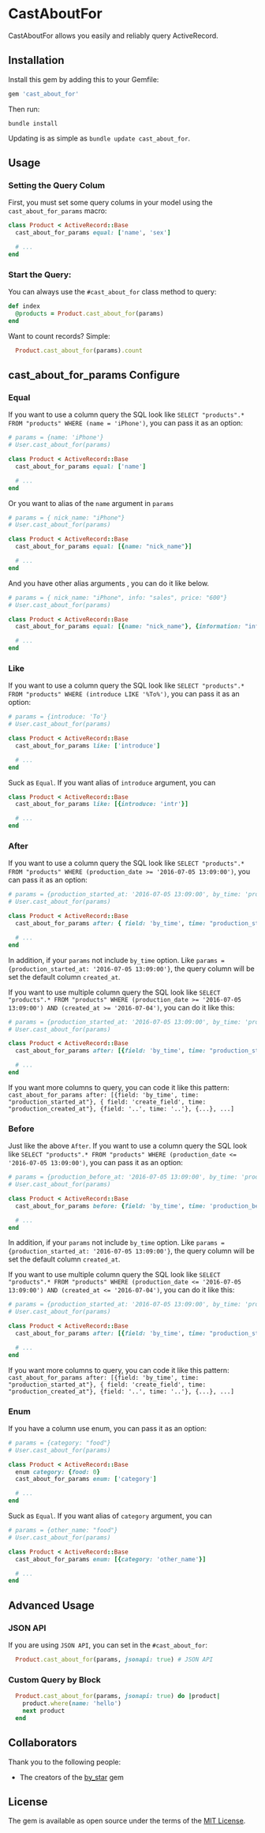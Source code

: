 # CastAboutFor

CastAboutFor allows you easily and reliably query ActiveRecord.

## Installation

Install this gem by adding this to your Gemfile:

```ruby
gem 'cast_about_for'
```

Then run:

``` shell
bundle install
```

Updating is as simple as `bundle update cast_about_for`.

## Usage

### Setting the Query Colum

First, you must set some query colums in your model using the `cast_about_for_params` macro:

``` ruby
class Product < ActiveRecord::Base
  cast_about_for_params equal: ['name', 'sex']

  # ...
end
```

### Start the Query:

You can always use the `#cast_about_for` class method to query: 

``` ruby
def index
  @products = Product.cast_about_for(params)
end
```

Want to count records? Simple:

```ruby
  Product.cast_about_for(params).count
```

## cast_about_for_params Configure

### Equal

If you want to use a column query the SQL look like `SELECT "products".* FROM "products" WHERE (name = 'iPhone')`, you can pass it as an option:

``` ruby
# params = {name: 'iPhone'}
# User.cast_about_for(params)

class Product < ActiveRecord::Base
  cast_about_for_params equal: ['name']

  # ...
end
```
Or you want to alias of the `name` argument in `params`

``` ruby
# params = { nick_name: "iPhone"}
# User.cast_about_for(params)

class Product < ActiveRecord::Base
  cast_about_for_params equal: [{name: "nick_name"}]

  # ...
end
```

And you have other alias arguments , you can do it like below.

``` ruby
# params = { nick_name: "iPhone", info: "sales", price: "600"}
# User.cast_about_for(params)

class Product < ActiveRecord::Base
  cast_about_for_params equal: [{name: "nick_name"}, {information: "info"}, price]

  # ...
end
```


### Like

If you want to use a column query the SQL look like `SELECT "products".* FROM "products" WHERE (introduce LIKE '%To%')`, you can pass it as an option:

``` ruby
# params = {introduce: 'To'}
# User.cast_about_for(params)

class Product < ActiveRecord::Base
  cast_about_for_params like: ['introduce']

  # ...
end
```

Suck as `Equal`. If you want alias of `introduce` argument, you can

``` ruby
class Product < ActiveRecord::Base
  cast_about_for_params like: [{introduce: 'intr'}]

  # ...
end
```
### After

If you want to use a column query the SQL look like `SELECT "products".* FROM "products" WHERE (production_date >= '2016-07-05 13:09:00')`, you can pass it as an option:

``` ruby
# params = {production_started_at: '2016-07-05 13:09:00', by_time: 'production_date'}
# User.cast_about_for(params)

class Product < ActiveRecord::Base
  cast_about_for_params after: { field: 'by_time', time: "production_started_at" }

  # ...
end
```
In addition, if your `params` not include `by_time` option. Like `params = {production_started_at: '2016-07-05 13:09:00'}`, the query column will be set the default column `created_at`.

If you want to use multiple column query the SQL look like `SELECT "products".* FROM "products" WHERE (production_date >= '2016-07-05 13:09:00') AND (created_at >= '2016-07-04')`, you can do it like this:

``` ruby
# params = {production_started_at: '2016-07-05 13:09:00', by_time: 'production_date', create_field: 'created_at', production_created_at: '2016-07-04'}
# User.cast_about_for(params)

class Product < ActiveRecord::Base
  cast_about_for_params after: [{field: 'by_time', time: "production_started_at"}, { field: 'create_field', time: "production_created_at"}]

  # ...
end
```
If you want more columns to query, you can code it like this pattern: `cast_about_for_params after: [{field: 'by_time', time: "production_started_at"}, { field: 'create_field', time: "production_created_at"}, {field: '..', time: '..'}, {...}, ...]`

### Before

Just like the above `After`.
If you want to use a column query the SQL look like `SELECT "products".* FROM "products" WHERE (production_date <= '2016-07-05 13:09:00')`, you can pass it as an option:

``` ruby
# params = {production_before_at: '2016-07-05 13:09:00', by_time: 'production_date'}
# User.cast_about_for(params)

class Product < ActiveRecord::Base
  cast_about_for_params before: {field: 'by_time', time: 'production_before_at'}

  # ...
end
```
In addition, if your `params` not include `by_time` option. Like `params = {production_started_at: '2016-07-05 13:09:00'}`, the query column will be set the default column `created_at`.

If you want to use multiple column query the SQL look like `SELECT "products".* FROM "products" WHERE (production_date <= '2016-07-05 13:09:00') AND (created_at <= '2016-07-04')`, you can do it like this:

``` ruby
# params = {production_started_at: '2016-07-05 13:09:00', by_time: 'production_date', create_field: 'created_at', production_created_at: '2016-07-04'}
# User.cast_about_for(params)

class Product < ActiveRecord::Base
  cast_about_for_params after: [{field: 'by_time', time: "production_started_at"}, { field: 'create_field', time: "production_created_at"}]

  # ...
end
```
If you want more columns to query, you can code it like this pattern: `cast_about_for_params after: [{field: 'by_time', time: "production_started_at"}, { field: 'create_field', time: "production_created_at"}, {field: '..', time: '..'}, {...}, ...]`

### Enum

If you have a column use enum, you can pass it as an option:

``` ruby
# params = {category: "food"}
# User.cast_about_for(params)

class Product < ActiveRecord::Base
  enum category: {food: 0}
  cast_about_for_params enum: ['category']

  # ...
end
```

Suck as `Equal`. If you want alias of `category` argument, you can

``` ruby
# params = {other_name: "food"}
# User.cast_about_for(params)

class Product < ActiveRecord::Base
  cast_about_for_params enum: [{category: 'other_name'}]

  # ...
end
```
## Advanced Usage

### JSON API

If you are using `JSON API`, you can set in the `#cast_about_for`: 

```ruby
  Product.cast_about_for(params, jsonapi: true) # JSON API
```

### Custom Query by Block

```ruby
  Product.cast_about_for(params, jsonapi: true) do |product|
    product.where(name: 'hello')
    next product
  end
```

## Collaborators

Thank you to the following people:

* The creators of the [by_star](https://github.com/radar/by_star) gem


## License

The gem is available as open source under the terms of the [MIT License](http://opensource.org/licenses/MIT).

